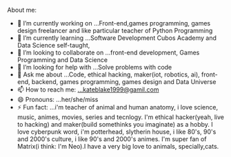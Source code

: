 About me:
- 🔭 I’m currently working on ...Front-end,games programming, games design freelancer and like particular teacher of Python Programming
- 🌱 I’m currently learning ...Software Development Cubos Academy and Data Science self-taught, 
- 👯 I’m looking to collaborate on ...front-end development, Games Programming and Data Science
- 🤔 I’m looking for help with ...Solve problems with code
- 💬 Ask me about ...Code, ethical hacking, maker(iot, robotics, ai), front-end, backend, games programming, games design and Data Universe
- 📫 How to reach me: ...kateblake1999@gamil.com
- 😄 Pronouns: ...her/she/miss
- ⚡ Fun fact: ...i'm teacher of animal and human anatomy, i love science, music, animes, movies, series and tecnlogy. I'm ethical hacker(yeah, live to hacking) and maker(build somethinks you imaginate) as a hobby. I love cyberpunk word, i'm potterhead, slytherin house, i like 80's, 90's and 2000's culture, i like 90's and 2000's animes. I'm super fan of Matrix(i think: I'm Neo).I have a very big love to animals, specially,cats.

